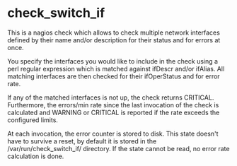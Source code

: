 # check_switch_if

This is a nagios check which allows to check multiple network
interfaces defined by their name and/or description for their status
and for errors at once.

You specify the interfaces you would like to include in the check
using a perl regular expression which is matched against ifDescr
and/or ifAlias. All matching interfaces are then checked for their
ifOperStatus and for error rate.

If any of the matched interfaces is not up, the check returns
CRITICAL. Furthermore, the errors/min rate since the last invocation
of the check is calculated and WARNING or CRITICAL is reported if the
rate exceeds the configured limits.

At each invocation, the error counter is stored to disk. This state
doesn't have to survive a reset, by default it is stored in the
/var/run/check_switch_if/ directory. If the state cannot be read, no
error rate calculation is done.
